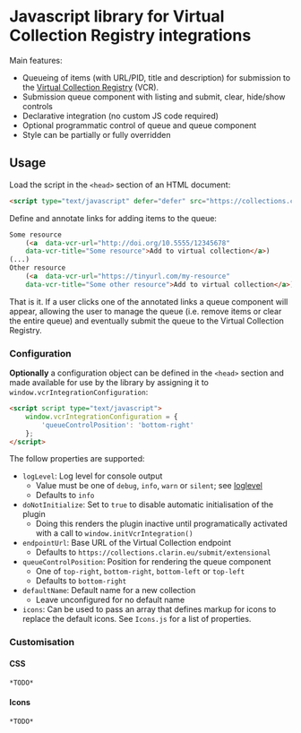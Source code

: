 # Javascript library for Virtual Collection Registry integrations

Main features:
* Queueing of items (with URL/PID, title and description) for submission to the
[Virtual Collection Registry](https://collections.clarin.eu) (VCR).
* Submission queue component with listing and submit, clear, hide/show controls
* Declarative integration (no custom JS code required)
* Optional programmatic control of queue and queue component
* Style can be partially or fully overridden

## Usage

Load the script in the `<head>` section of an HTML document:
```html
<script type="text/javascript" defer="defer" src="https://collections.clarin.eu/script/vcr-integration/v1/vcr-integration.js"></script>
```

Define and annotate links for adding items to the queue:
```html
Some resource
    (<a  data-vcr-url="http://doi.org/10.5555/12345678" 
    data-vcr-title="Some resource">Add to virtual collection</a>)
(...)
Other resource 
    (<a  data-vcr-url="https://tinyurl.com/my-resource" 
    data-vcr-title="Some other resource">Add to virtual collection</a>)
```

That is it. If a user clicks one of the annotated links a queue component will appear, allowing the user to manage the
queue (i.e. remove items or clear the entire queue) and eventually submit the queue to the Virtual Collection Registry.

### Configuration

**Optionally** a configuration object can be defined in the `<head>` section and made available for use by the library 
by assigning it to `window.vcrIntegrationConfiguration`:
```html
<script script type="text/javascript">
    window.vcrIntegrationConfiguration = {
        'queueControlPosition': 'bottom-right'
    };
</script>
```

The follow properties are supported:
* `logLevel`: Log level for console output 
  * Value must be one of `debug`, `info`, `warn` or `silent`; see [loglevel](https://github.com/pimterry/loglevel)
  * Defaults to `info`
* `doNotInitialize`: Set to `true` to disable automatic initialisation of the plugin
  * Doing this renders the plugin inactive until programatically activated with a call to `window.initVcrIntegration()` 
* `endpointUrl`: Base URL of the Virtual Collection endpoint 
  * Defaults to `https://collections.clarin.eu/submit/extensional`
* `queueControlPosition`: Position for rendering the queue component 
  * One of `top-right`, `bottom-right`, `bottom-left` or `top-left`
  * Defaults to `bottom-right`
* `defaultName`: Default name for a new collection
  * Leave unconfigured for no default name
* `icons`: Can be used to pass an array that defines markup for icons to replace the default icons. See `Icons.js`
for a list of properties.

### Customisation

#### CSS

`*TODO*`

#### Icons

`*TODO*`
